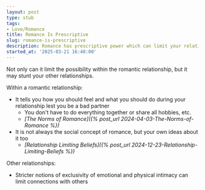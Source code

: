 ```yaml
---
layout: post
type: stub
tags:
- Love/Romance
title: Romance Is Prescriptive
slug: romance-is-prescriptive
description: Romance has prescriptive power which can limit your relationships.
started_at: '2025-03-21 16:48:00'
---
```


Not only can it limit the possibility within the romantic relationship, but it may stunt your other relationships.

Within a romantic relationship:
* It tells you how you should feel and what you should do during your relationship lest you be a bad partner
    * You don't have to do everything together or share all hobbies, etc.
    * *[The Norms of Romance]({% post_url 2024-04-03-The-Norms-of-Romance %})*
* It is not always the social concept of romance, but your own ideas about it too
    * *[Relationship Limiting Beliefs]({% post_url 2024-12-23-Relationship-Limiting-Beliefs %})*

Other relationships:
* Stricter notions of exclusivity of emotional and physical intimacy can limit connections with others